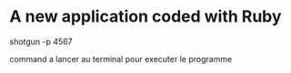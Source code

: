 # A new application coded with Ruby

shotgun -p 4567

command a lancer au terminal pour executer le programme